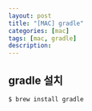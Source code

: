 ```yaml
---
layout: post
title: "[MAC] gradle"
categories: [mac]
tags: [mac, gradle]
description: 
---
```


## gradle 설치
```
$ brew install gradle
```


